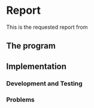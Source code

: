 # Report
This is the requested report from 
## The program
## Implementation
### Development and Testing
### Problems
<!--stackedit_data:
eyJoaXN0b3J5IjpbLTgyNTg5ODQzLC0zOTMwNDkyODJdfQ==
-->